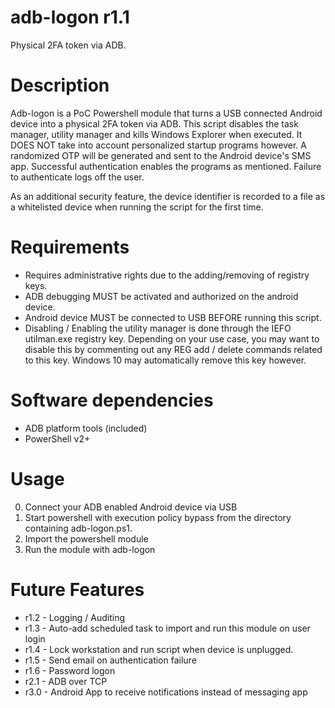 # adb-logon r1.1
Physical 2FA token via ADB.

# Description
Adb-logon is a PoC Powershell module that turns a USB connected Android
device into a physical 2FA token via ADB. This script disables the
task manager, utility manager and kills	Windows Explorer when executed.
It DOES NOT take into account personalized startup programs however.
A randomized OTP will be generated and sent to the Android device's SMS app.
Successful authentication enables the programs as mentioned.
Failure to authenticate logs off the user.
	
As an additional security feature, the device identifier is recorded to a
file as a whitelisted device when running the script for the first time.

# Requirements
* Requires administrative rights due to the adding/removing of registry keys.
* ADB debugging MUST be activated and authorized on the android device.
* Android device MUST be connected to USB BEFORE running this script.
* Disabling / Enabling the utility manager is done through the IEFO utilman.exe registry key.
	Depending on your use case, you may want to disable this by commenting out any REG add / delete
	commands related to this key. Windows 10 may automatically remove this key however.

# Software dependencies
* ADB platform tools (included)
* PowerShell v2+

# Usage
0. Connect your ADB enabled Android device via USB
1. Start powershell with execution policy bypass from the directory containing adb-logon.ps1.
2. Import the powershell module
3. Run the module with adb-logon

# Future Features
* r1.2 - Logging / Auditing
* r1.3 - Auto-add scheduled task to import and run this module on user login
* r1.4 - Lock workstation and run script when device is unplugged.
* r1.5 - Send email on authentication failure
* r1.6 - Password logon
* r2.1 - ADB over TCP
* r3.0 - Android App to receive notifications instead of messaging app
